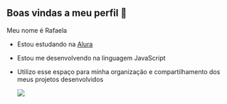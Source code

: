 ## Boas vindas a meu perfil 🤍

Meu nome é Rafaela

- Estou estudando na [Alura](https://www.alura.com.br)
- Estou me desenvolvendo na linguagem JavaScript
- Utilizo esse espaço para minha organização e compartilhamento dos meus projetos desenvolvidos







  ![](https://media.tenor.com/PcmdWkJJUG4AAAAj/minnie-wink.gif)
 
